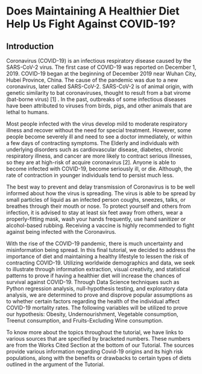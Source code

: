 # Does Maintaining A Healthier Diet Help Us Fight Against COVID-19?

## Introduction

Coronavirus (COVID-19) is an infectious respiratory disease caused by the SARS-CoV-2 virus. The first case of COVID-19 was reported on December 1, 2019. COVID-19 began at the beginning of December 2019 near Wuhan City, Hubei Province, China. The cause of the pandemic was due to a new coronavirus, later called SARS-CoV-2. SARS-CoV-2 is of animal origin, with genetic similarity to bat coronaviruses, thought to result from a bat virome (bat-borne virus) [1] . In the past, outbreaks of some infectious diseases have been attributed to viruses from birds, pigs, and other animals that are lethal to humans.

Most people infected with the virus develop mild to moderate respiratory illness and recover without the need for special treatment. However, some people become severely ill and need to see a doctor immediately, or within a few days of contracting symptoms. The Elderly and individuals with underlying disorders such as cardiovascular disease, diabetes, chronic respiratory illness, and cancer are more likely to contract serious illnesses, so they are at high-risk of acquire coronavirus [2]. Anyone is able to become infected with COVID-19, become seriously ill, or die. Although, the rate of contraction in younger individuals tend to persist much less.

The best way to prevent and delay transmission of Coronavirus is to be well informed about how the virus is spreading. The virus is able to be spread by small particles of liquid as an infected person coughs, sneezes, talks, or breathes through their mouth or nose. To protect yourself and others from infection, it is advised to stay at least six feet away from others, wear a properly-fitting mask, wash your hands frequently, use hand sanitizer or alcohol-based rubbing. Receiving a vaccine is highly recommended to fight against being infected with the Coronavirus.

With the rise of the COVID-19 pandemic, there is much uncertainty and misinformation being spread. In this final tutorial, we decided to address the importance of diet and maintaining a healthy lifestyle to lessen the risk of contracting COVID-19. Utilizing worldwide demographics and data, we seek to illustrate through information extraction, visual creativity, and statistical patterns to prove if having a healthier diet will increase the chances of survival against COVID-19. Through Data Science techniques such as Python regression analysis, null-hypothesis testing, and exploratory data analysis, we are determined to prove and disprove popular assumptions as to whether certain factors regarding the health of the individual affect COVID-19 mortality rates. The following variables will be utilized to prove our hypothesis: Obesity, Undernourishment, Vegetable consumption, Treenut consumption, and Fruits-Excluding Wine consumption.

To know more about the topics throughout the tutorial, we have links to various sources that are specified by bracketed numbers. These numbers are from the Works Cited Section at the bottom of our Tutorial. The sources provide various information regarding Covid-19 origins and its high risk populations, along with the benefits or drawbacks to certain types of diets outlined in the argument of the Tutorial.
